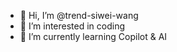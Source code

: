 - 👋 Hi, I’m @trend-siwei-wang
- 👀 I’m interested in coding
- 🌱 I’m currently learning Copilot & AI

<!---
trend-siwei-wang/trend-siwei-wang is a ✨ special ✨ repository because its `README.md` (this file) appears on your GitHub profile.
You can click the Preview link to take a look at your changes.
--->
